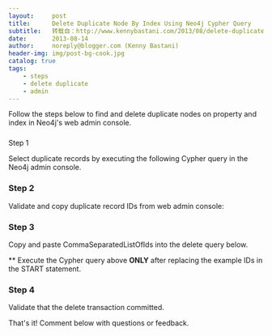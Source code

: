 ```yaml
---
layout:     post
title:      Delete Duplicate Node By Index Using Neo4j Cypher Query
subtitle:   转载自：http://www.kennybastani.com/2013/08/delete-duplicate-node-by-index-using.html
date:       2013-08-14
author:     noreply@blogger.com (Kenny Bastani)
header-img: img/post-bg-cook.jpg
catalog: true
tags:
    - steps
    - delete duplicate
    - admin
---
```


Follow the steps below to find and delete duplicate nodes on property and index in Neo4j's web admin console.

### 
Step 1


Select duplicate records by executing the following Cypher query in the Neo4j admin console.

### Step 2


Validate and copy duplicate record IDs from web admin console:

### Step 3


Copy and paste CommaSeparatedListOfIds into the delete query below.

** Execute the Cypher query above **ONLY** after replacing the example IDs in the START statement.

### Step 4


Validate that the delete transaction committed.






That's it! Comment below with questions or feedback.
